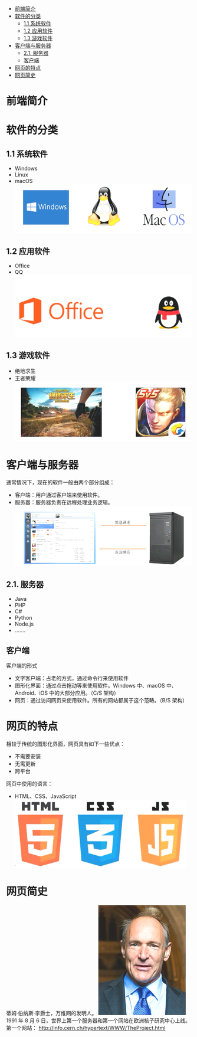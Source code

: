 <!-- TOC Marked -->

+ [前端简介](#前端简介)
+ [软件的分类](#软件的分类)
    * [1.1 系统软件](#1.1-系统软件)
    * [1.2 应用软件](#1.2-应用软件)
    * [1.3 游戏软件](#1.3-游戏软件)
+ [客户端与服务器](#客户端与服务器)
    * [2.1. 服务器](#2.1.-服务器)
    * [客户端](#客户端)
+ [网页的特点](#网页的特点)
+ [网页简史](#网页简史)

<!-- /TOC -->

# 前端简介

# 软件的分类

## 1.1 系统软件

*   Windows
*   Linux
*   macOS
    ![1](./img/1.png)

## 1.2 应用软件

*   Office
*   QQ
    ![2](./img/2.png)

## 1.3 游戏软件

*   绝地求生
*   王者荣耀
    ![3](./img/3.png)

# 客户端与服务器

通常情况下，现在的软件一般由两个部分组成：

*   客户端：用户通过客户端来使用软件。
*   服务器：服务器负责在远程处理业务逻辑。
    ![4](./img/4.png)

## 2.1. 服务器

*   Java
*   PHP
*   C#
*   Python
*   Node.js
*   .......

## 客户端

客户端的形式

*   文字客户端：占老的方式，通过命令行来使用软件
*   图形化界面：通过点击拖动等来使用软件。Windows 中、macOS 中、Android、iOS 中的大部分应用。（C/S 架构）
*   网页：通过访问网页来使用软件。所有的网站都属于这个范畴。（B/S 架构）

# 网页的特点

相较于传统的图形化界面，网页具有如下一些优点：

*   不需要安装
*   无需更新
*   跨平台

网页中使用的语言：

*   HTML、CSS、JavaScript
    ![5](./img/5.png)

# 网页简史

蒂姆·伯纳斯·李爵士，万维网的发明人。
![6](./img/6.png)
1991 年 8 月 6 日，世界上第一个服务器和第一个网站在欧洲核子研究中心上线。
第一个网站：
http://info.cern.ch/hypertext/WWW/TheProject.html

